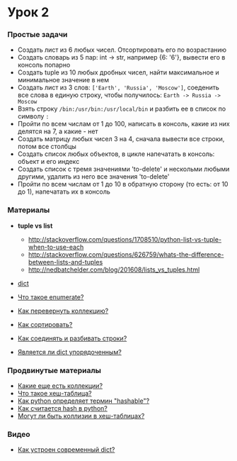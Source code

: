 # Урок 2


### Простые задачи

* Создать лист из 6 любых чисел. Отсортировать его по возрастанию
* Создать словарь из 5 пар: int -> str, например {6: '6'}, вывести его в консоль попарно
* Создать tuple из 10 любых дробных чисел, найти максимальное и минимальное значение в нем
* Создать лист из 3 слов: `['Earth', 'Russia', 'Moscow']`, соеденить все слова в единую строку,
  чтобы получилось: `Earth -> Russia -> Moscow`
* Взять строку `/bin:/usr/bin:/usr/local/bin` и разбить ее в список по символу `:`
* Пройти по всем числам от 1 до 100, написать в консоль, какие из них делятся на 7, а какие - нет
* Создать матрицу любых чисел 3 на 4, сначала вывести все строки, потом все столбцы
* Создать список любых объектов, в цикле напечатать в консоль: объект и его индекс
* Создать список с тремя значениями 'to-delete' и нескольми любыми другими, 
  удалить из него все значения 'to-delete'
* Пройти по всем числам от 1 до 10 в обратную сторону (то есть: от 10 до 1), напечатать их в консоль


### Материалы

* **tuple vs list**
  * http://stackoverflow.com/questions/1708510/python-list-vs-tuple-when-to-use-each 
  * http://stackoverflow.com/questions/626759/whats-the-difference-between-lists-and-tuples 
  * http://nedbatchelder.com/blog/201608/lists_vs_tuples.html


* [dict](https://pythonworld.ru/tipy-dannyx-v-python/slovari-dict-funkcii-i-metody-slovarej.html)
* [Что такое enumerate?](http://pythonz.net/references/named/enumerate/)
* [Как перевернуть коллекцию?](https://ru.stackoverflow.com/questions/427051/%D0%A4%D1%83%D0%BD%D0%BA%D1%86%D0%B8%D1%8F-reversed-%D0%B2-%D0%9F%D0%B8%D1%82%D0%BE%D0%BD%D0%B5)
* [Как сортировать?](https://wiki.python.org/moin/HowTo/Sorting)
* [Как соединять и разбивать строки?](http://www.diveintopython.net/native_data_types/joining_lists.html)
* [Является ли dict упорядоченным?](https://stackoverflow.com/questions/1867861/python-dictionary-how-to-keep-keys-values-in-same-order-as-declared)


### Продвинутые материалы

* [Какие еще есть коллекции?](https://docs.python.org/2/library/collections.html)
* [Что такое хеш-таблица?](https://ru.wikipedia.org/wiki/%D0%A5%D0%B5%D1%88-%D1%82%D0%B0%D0%B1%D0%BB%D0%B8%D1%86%D0%B0)
* [Как python определяет термин "hashable"?](https://docs.python.org/3/glossary.html)
* [Как считается hash в python?](https://stackoverflow.com/questions/14535730/what-do-you-mean-by-hashable-in-python)
* [Могут ли быть коллизии в хеш-таблицах?](https://en.wikipedia.org/wiki/Hash_table#Collision_resolution)


### Видео

* [Как устроен современный dict?](https://www.youtube.com/watch?v=p33CVV29OG8)